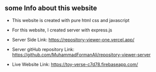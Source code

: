 ##   some Info about  this website

*  This website is created with pure html css and javascript 
*  For this website, I created server with express.js  
*  Server Side Link: https://repository-viewer-one.vercel.app/
*  Server gitHub repository Link: https://github.com/MuhammadFormanAli/repository-viewer-server


*  Live Website Link:  https://toy-verse-c7d78.firebaseapp.com/